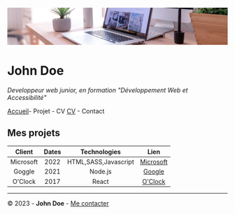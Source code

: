 ![banniere_projet](img/desk-banner.jpg)

# John Doe

*Developpeur web junior, en formation "Développement Web et Accessibilité"*

[Accueil](/README.md)- Projet - CV [CV](/CV.md) - Contact
## Mes projets ##

Client | Dates | Technologies| Lien
:--:|:---:|:--:|:--:
Microsoft | 2022|HTML,SASS,Javascript| [Microsoft](https://www.microsoft.com/fr-fr/ )
Goggle|2021|Node.js|[Google](https://www.google.fr/)
O'Clock|2017|React|[O'Clock](https://oclock.io/)
***
© 2023 - **John Doe** - [Me contacter]() 